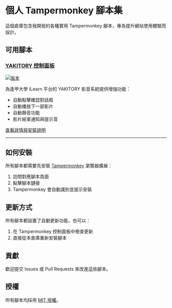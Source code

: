 # 個人 Tampermonkey 腳本集

這個倉庫包含我開發的各種實用 Tampermonkey 腳本，專為提升網站使用體驗而設計。

## 可用腳本

### [YAKITORY 控制面板](yakitory-helper/)

[![版本](https://img.shields.io/badge/版本-2.2-blue)](yakitory-helper/yakitory-helper.user.js)

為逢甲大學 iLearn 平台的 YAKITORY 影音系統提供增強功能：
- 自動點擊確認對話框
- 自動播放下一部影片
- 自動靜音功能
- 影片結束通知與提示音

[查看詳情與安裝說明](yakitory-helper/)

---

## 如何安裝

所有腳本都需要先安裝 [Tampermonkey](https://www.tampermonkey.net/) 瀏覽器擴展：
1. 訪問對應腳本頁面
2. 點擊腳本鏈接
3. Tampermonkey 會自動識別並提示安裝

## 更新方式

所有腳本都設置了自動更新功能，也可以：
1. 在 Tampermonkey 控制面板中檢查更新
2. 直接從本倉庫重新安裝腳本

## 貢獻

歡迎提交 Issues 或 Pull Requests 來改進這些腳本。

## 授權

所有腳本均採用 [MIT 授權](LICENSE)。
